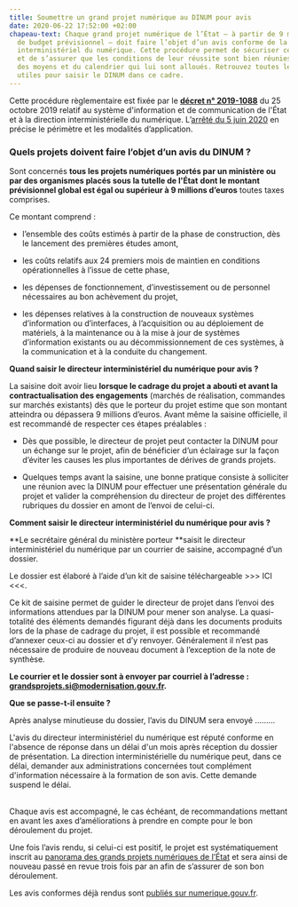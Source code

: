 ```yaml
---
title: Soumettre un grand projet numérique au DINUM pour avis
date: 2020-06-22 17:52:00 +02:00
chapeau-text: Chaque grand projet numérique de l’État – à partir de 9 millions d’euros
  de budget prévisionnel – doit faire l’objet d’un avis conforme de la part du directeur
  interministériel du numérique. Cette procédure permet de sécuriser ces grands projets
  et de s’assurer que les conditions de leur réussite sont bien réunies, dans le respect
  des moyens et du calendrier qui lui sont alloués. Retrouvez toutes les informations
  utiles pour saisir le DINUM dans ce cadre.
---
```


Cette procédure règlementaire est fixée par le **[décret n° 2019-1088](https://www.legifrance.gouv.fr/affichTexte.do?cidTexte=JORFTEXT000039281619&dateTexte=20200612)** du 25 octobre 2019 relatif au système d'information et de communication de l'État et à la direction interministérielle du numérique. L’[arrêté du 5 juin 2020](/uploads/arrete_5juin2020_article3_decret-2019-1088.pdf) en précise le périmètre et les modalités d’application.

### Quels projets doivent faire l’objet d’un avis du DINUM ?

Sont concernés **tous les projets numériques portés par un ministère ou par des organismes placés sous la tutelle de l'État** **dont le montant prévisionnel global est égal ou supérieur à 9 millions d’euros** toutes taxes comprises.

Ce montant comprend :

* l’ensemble des coûts estimés à partir de la phase de construction, dès le lancement des premières études amont,

* les coûts relatifs aux 24 premiers mois de maintien en conditions opérationnelles à l’issue de cette phase,

* les dépenses de fonctionnement, d’investissement ou de personnel nécessaires au bon achèvement du projet,

* les dépenses relatives à la construction de nouveaux systèmes d’information ou d’interfaces, à l’acquisition ou au déploiement de matériels, à la maintenance ou à la mise à jour de systèmes d’information existants ou au décommissionnement de ces systèmes, à la communication et à la conduite du changement.

**Quand saisir le directeur interministériel du numérique pour avis ?**

La saisine doit avoir lieu **lorsque le cadrage du projet a abouti et avant la contractualisation des engagements** (marchés de réalisation, commandes sur marchés existants) dès que le porteur du projet estime que son montant atteindra ou dépassera 9 millions d’euros. Avant même la saisine officielle, il est recommandé de respecter ces étapes préalables :

- Dès que possible, le directeur de projet peut contacter la DINUM pour un échange sur le projet, afin de bénéficier d’un éclairage sur la façon d’éviter les causes les plus importantes de dérives de grands projets.

- Quelques temps avant la saisine, une bonne pratique consiste à solliciter une réunion avec la DINUM pour effectuer une présentation générale du projet et valider la compréhension du directeur de projet des différentes rubriques du dossier en amont de l’envoi de celui-ci.

**Comment saisir le directeur interministériel du numérique pour avis ?**

**Le secrétaire général du ministère porteur **saisit le directeur interministériel du numérique par un courrier de saisine, accompagné d’un dossier.

Le dossier est élaboré à l’aide d’un kit de saisine téléchargeable >>> ICI <<<.

Ce kit de saisine permet de guider le directeur de projet dans l’envoi des informations attendues par la DINUM pour mener son analyse. La quasi-totalité des éléments demandés figurant déjà dans les documents produits lors de la phase de cadrage du projet, il est possible et recommandé d’annexer ceux-ci au dossier et d’y renvoyer. Généralement il n’est pas nécessaire de produire de nouveau document à l’exception de la note de synthèse.

**Le courrier et le dossier sont à envoyer par courriel à l’adresse : [grandsprojets.si@modernisation.gouv.fr](mailto:grandsprojets.si@modernisation.gouv.fr).**

**Que se passe-t-il ensuite ?**

Après analyse minutieuse du dossier, l’avis du DINUM sera envoyé ………

L'avis du directeur interministériel du numérique est réputé conforme en l'absence de réponse dans un délai d'un mois après réception du dossier de présentation. La direction interministérielle du numérique peut, dans ce délai, demander aux administrations concernées tout complément d'information nécessaire à la formation de son avis. Cette demande suspend le délai.

\
 Chaque avis est accompagné, le cas échéant, de recommandations mettant en avant les axes d’améliorations à prendre en compte pour le bon déroulement du projet.

Une fois l’avis rendu, si celui-ci est positif, le projet est systématiquement inscrit au [panorama des grands projets numériques de l’État](https://www.numerique.gouv.fr/publications/panorama-grands-projets-si/) et sera ainsi de nouveau passé en revue trois fois par an afin de s’assurer de son bon déroulement.

Les avis conformes déjà rendus sont [publiés sur numerique.gouv.fr](https://www.numerique.gouv.fr/publications/avis-conformes).